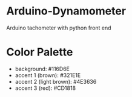 # Arduino-Dynamometer
Arduino tachometer with python front end

# Color Palette
- background: #116D6E
- accent 1 (brown): #321E1E
- accent 2 (light brown): #4E3636
- accent 3 (red): #CD1818
